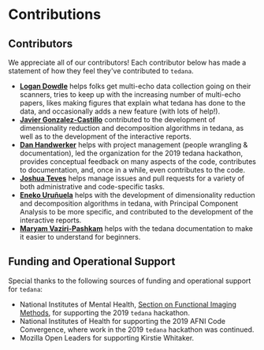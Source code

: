 # Contributions

## Contributors
We appreciate all of our contributors!
Each contributor below has made a statement of how they feel they've contributed to `tedana`.
- [**Logan Dowdle**][logan-dowdle] helps folks get multi-echo data collection going on their scanners, tries to keep up with the increasing number of multi-echo papers, likes making figures that explain what tedana has done to the data, and occasionally adds a new feature (with lots of help!).
- [**Javier Gonzalez-Castillo**][javier-gonzalez-castillo] contributed to the development of dimensionality reduction and decomposition algorithms in tedana, as well as to the development of the interactive reports.
- [**Dan Handwerker**][dan-handwerker] helps with project management (people wrangling & documentation), led the organization for the 2019 tedana hackathon, provides conceptual feedback on many aspects of the code, contributes to documentation, and, once in a while, even contributes to the code.
- [**Joshua Teves**][joshua-teves] helps manage issues and pull requests for a variety of both administrative and code-specific tasks.
- [**Eneko Uruñuela**][eneko-urunuela] helps with the development of dimensionality reduction and decomposition algorithms in tedana, with Principal Component Analysis to be more specific, and contributed to the development of the interactive reports. 
- [**Maryam Vaziri-Pashkam**][maryam-vaziri-pashkam] helps with the tedana documentation to make it easier to understand for beginners.

## Funding and Operational Support
Special thanks to the following sources of funding and operational support
for `tedana`:
- National Institutes of Mental Health, [Section on Functional Imaging Methods][sfim], for supporting the 2019 `tedana` hackathon.
- National Institutes of Health for supporting the 2019 AFNI Code Convergence, where work in the 2019 `tedana` hackathon was continued.
- Mozilla Open Leaders for supporting Kirstie Whitaker.

[logan-dowdle]: <https://github.com/dowdlelt>
[javier-gonzalez-castillo]: <https://github.com/javiergcas>
[dan-handwerker]: <https://github.com/handwerkerd>
[joshua-teves]: <https://github.com/jbteves>
[eneko-urunuela]: <https://github.com/eurunuela>
[maryam-vaziri-pashkam]: <http://maryam-vaziri.com/>
[sfim]: <https://fim.nimh.nih.gov>
